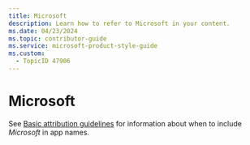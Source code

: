 ```yaml
---
title: Microsoft
description: Learn how to refer to Microsoft in your content.
ms.date: 04/23/2024
ms.topic: contributor-guide
ms.service: microsoft-product-style-guide
ms.custom:
  - TopicID 47906
---
```



# Microsoft

See [Basic attribution guidelines](~\product-and-feature-names\basic-attribution-guidelines.md) for information about when to include *Microsoft* in app names.